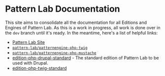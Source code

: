 # Pattern Lab Documentation

This site aims to consolidate all the documentation for all Editions and Engines of Pattern Lab. As this is a work in progress, all work is done over in the `dev` branch until it's ready. In the meantime, here's a list of helpful links:

- [Pattern Lab Site](http://patternlab.io/docs)
- [`pattern-lab/patternengine-php-twig`](https://github.com/pattern-lab/patternengine-php-twig)
- [`pattern-lab/patternengine-php-mustache`](https://github.com/pattern-lab/patternengine-php-mustache)
- [edition-php-drupal-standard](/pattern-lab/edition-php-drupal-standard) - The standard edition of Pattern Lab to be used with Drupal.
- [edition-php-twig-standard](/pattern-lab/edition-php-twig-standard)

